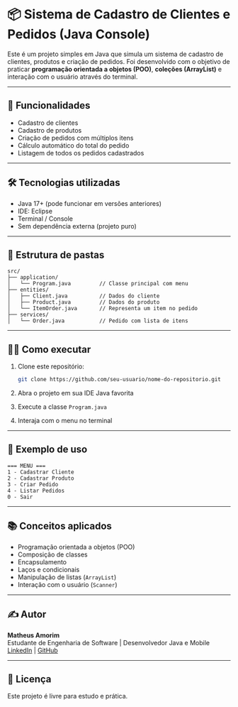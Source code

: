# 📦 Sistema de Cadastro de Clientes e Pedidos (Java Console)

Este é um projeto simples em Java que simula um sistema de cadastro de clientes, produtos e criação de pedidos. Foi desenvolvido com o objetivo de praticar **programação orientada a objetos (POO)**, **coleções (ArrayList)** e interação com o usuário através do terminal.

---

## 🚀 Funcionalidades

- Cadastro de clientes
- Cadastro de produtos
- Criação de pedidos com múltiplos itens
- Cálculo automático do total do pedido
- Listagem de todos os pedidos cadastrados

---

## 🛠️ Tecnologias utilizadas

- Java 17+ (pode funcionar em versões anteriores)
- IDE: Eclipse
- Terminal / Console
- Sem dependência externa (projeto puro)

---

## 📁 Estrutura de pastas

```
src/
├── application/
│   └── Program.java         // Classe principal com menu
├── entities/
│   ├── Client.java          // Dados do cliente
│   ├── Product.java         // Dados do produto
│   └── ItemOrder.java       // Representa um item no pedido
├── services/
│   └── Order.java           // Pedido com lista de itens
```

---

## 🧑‍💻 Como executar

1. Clone este repositório:
   ```bash
   git clone https://github.com/seu-usuario/nome-do-repositorio.git
   ```

2. Abra o projeto em sua IDE Java favorita

3. Execute a classe `Program.java`

4. Interaja com o menu no terminal

---

## 📸 Exemplo de uso

```
=== MENU ===
1 - Cadastrar Cliente
2 - Cadastrar Produto
3 - Criar Pedido
4 - Listar Pedidos
0 - Sair
```

---

## 📚 Conceitos aplicados

- Programação orientada a objetos (POO)
- Composição de classes
- Encapsulamento
- Laços e condicionais
- Manipulação de listas (`ArrayList`)
- Interação com o usuário (`Scanner`)

---

## ✍️ Autor

**Matheus Amorim**  
Estudante de Engenharia de Software | Desenvolvedor Java e Mobile  
[LinkedIn](www.linkedin.com/in/matheus-amorim-77206028a) | [GitHub](https://github.com/maarimo)

---

## 📌 Licença

Este projeto é livre para estudo e prática.

